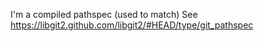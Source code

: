 I'm a compiled pathspec (used to match)
See https://libgit2.github.com/libgit2/#HEAD/type/git_pathspec